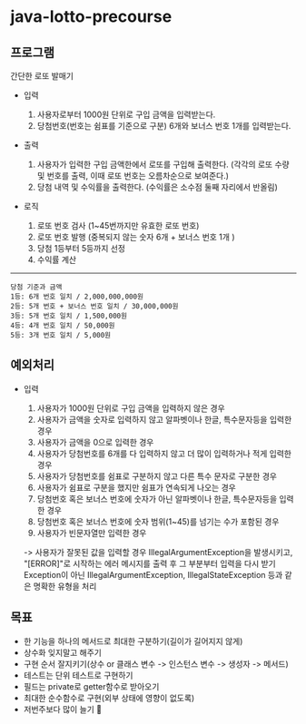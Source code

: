# java-lotto-precourse
## 프로그램  
간단한 로또 발매기

- 입력
  1. 사용자로부터 1000원 단위로 구입 금액을 입력받는다.
  2. 당첨번호(번호는 쉼표를 기준으로 구분) 6개와 보너스 번호 1개를 입력받는다. 

- 출력
  1. 사용자가 입력한 구입 금액한에서 로또를 구입해 출력한다. (각각의 로또 수량 및 번호를 출력, 이때 로또 번호는 오름차순으로 보여준다.)
  2. 당첨 내역 및 수익률을 출력한다. (수익률은 소수점 둘째 자리에서 반올림)
     
- 로직  
  1. 로또 번호 검사 (1~45번까지만 유효한 로또 번호)
  2. 로또 번호 발행 (중복되지 않는 숫자 6개 + 보너스 번호 1개 )
  3. 당첨 1등부터 5등까지 선정
  4. 수익률 계산
-----
    당첨 기준과 금액
    1등: 6개 번호 일치 / 2,000,000,000원
    2등: 5개 번호 + 보너스 번호 일치 / 30,000,000원
    3등: 5개 번호 일치 / 1,500,000원
    4등: 4개 번호 일치 / 50,000원
    5등: 3개 번호 일치 / 5,000원

## 예외처리
- 입력
  1. 사용자가 1000원 단위로 구입 금액을 입력하지 않은 경우
  2. 사용자가 금액을 숫자로 입력하지 않고 알파벳이나 한글, 특수문자등을 입력한 경우 
  3. 사용자가 금액을 0으로 입력한 경우
  3. 사용자가 당첨번호를 6개를 다 입력하지 않고 더 많이 입력하거나 적게 입력한 경우 
  4. 사용자가 당첨번호를 쉼표로 구분하지 않고 다른 특수 문자로 구분한 경우
  5. 사용자가 쉼표로 구분을 했지만 쉼표가 연속되게 나오는 경우
  6. 당첨번호 혹은 보너스 번호에 숫자가 아닌 알파벳이나 한글, 특수문자등을 입력한 경우
  7. 당첨번호 혹은 보너스 번호에 숫자 범위(1~45)를 넘기는 수가 포함된 경우
  8. 사용자가 빈문자열만 입력한 경우
  
  -> 사용자가 잘못된 값을 입력할 경우 IllegalArgumentException을 발생시키고, "[ERROR]"로 시작하는 에러 메시지를 출력 후 그 부분부터 입력을 다시 받기  
  Exception이 아닌 IllegalArgumentException, IllegalStateException 등과 같은 명확한 유형을 처리

## 목표
-  한 기능을 하나의 메서드로 최대한 구분하기(길이가 길어지지 않게)
-  상수화 잊지말고 해주기
-  구현 순서 잘지키기(상수 or 클래스 변수 -> 인스턴스 변수 -> 생성자 -> 메서드)
-  테스트는 단위 테스트로 구현하기
-  필드는 private로 getter함수로 받아오기
-  최대한 순수함수로 구현(외부 상태에 영향이 없도록)
-  저번주보다 많이 늘기 🌱
     
